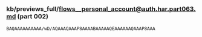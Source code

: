 ### kb/previews_full/flows__personal_account@auth.har.part063.md (part 002)

```md
BAQAAAAAAAAAA/wD/AQAAAQAAAP8AAAABAAAAAQEAAAAAAQAAAP8AAA
```

```
